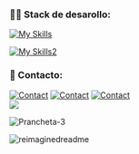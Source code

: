 
<h3 align="left">👨‍💻 Stack de desarollo:</h3>

[![My Skills](https://skillicons.dev/icons?i=js,nodejs,python,php,kotlin&theme=light)](https://skillicons.dev)

[![My Skills2](https://skillicons.dev/icons?i=mysql,mongodb,firebase,sqlite,postgres&theme=light)](https://skillicons.dev)

<h3 align="left">📩 Contacto:</h3>

[![Contact](https://skillicons.dev/icons?i=linkedin&theme=light)](https://linkedin.com/in/sebastiangutierrezs)
[![Contact](https://skillicons.dev/icons?i=instagram&theme=light)](https://instagram.com/_sebastian_ismael)
<a href="mailto:gutierrezs.dev@outlook.com">![Contact](https://skillicons.dev/icons?i=gmail&theme=light)</a><br>
![](https://komarev.com/ghpvc/?username=SebastianIsmaelG&color=brightgreen&style=for-the-badge)


<img src="https://i.ibb.co/sHmJZXy/Prancheta-3.png" alt="Prancheta-3" border="0" style="max-width:50%;">
<p><img src="https://myreadme.vercel.app/api/embed/sebastianismaelg?panels=userstatistics,toprepositories,toplanguages,commitgraph" alt="reimaginedreadme" /></p>


